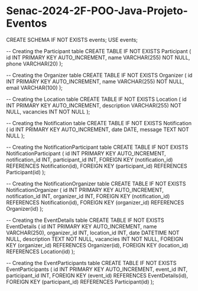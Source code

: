 # Senac-2024-2F-POO-Java-Projeto-Eventos

CREATE SCHEMA IF NOT EXISTS events;
USE events;

-- Creating the Participant table
CREATE TABLE IF NOT EXISTS Participant (
    id INT PRIMARY KEY AUTO_INCREMENT,
    name VARCHAR(255) NOT NULL,
    phone VARCHAR(20)
);

-- Creating the Organizer table
CREATE TABLE IF NOT EXISTS Organizer (
    id INT PRIMARY KEY AUTO_INCREMENT,
    name VARCHAR(255) NOT NULL,
    email VARCHAR(100)
);

-- Creating the Location table
CREATE TABLE IF NOT EXISTS Location (
    id INT PRIMARY KEY AUTO_INCREMENT,
    description VARCHAR(255) NOT NULL,
    vacancies INT NOT NULL
);

-- Creating the Notification table
CREATE TABLE IF NOT EXISTS Notification (
    id INT PRIMARY KEY AUTO_INCREMENT,
    date DATE,
    message TEXT NOT NULL
);

-- Creating the NotificationParticipant table
CREATE TABLE IF NOT EXISTS NotificationParticipant (
    id INT PRIMARY KEY AUTO_INCREMENT,
    notification_id INT,
    participant_id INT,
    FOREIGN KEY (notification_id) REFERENCES Notification(id),
    FOREIGN KEY (participant_id) REFERENCES Participant(id)
);

-- Creating the NotificationOrganizer table
CREATE TABLE IF NOT EXISTS NotificationOrganizer (
    id INT PRIMARY KEY AUTO_INCREMENT,
    notification_id INT,
    organizer_id INT,
    FOREIGN KEY (notification_id) REFERENCES Notification(id),
    FOREIGN KEY (organizer_id) REFERENCES Organizer(id)
);

-- Creating the EventDetails table 
CREATE TABLE IF NOT EXISTS EventDetails (
    id INT PRIMARY KEY AUTO_INCREMENT,
    name VARCHAR(250),
    organizer_id INT,
    location_id INT,
    date DATETIME NOT NULL,
    description TEXT NOT NULL,
    vacancies INT NOT NULL,
    FOREIGN KEY (organizer_id) REFERENCES Organizer(id),
    FOREIGN KEY (location_id) REFERENCES Location(id)
);

-- Creating the EventParticipants table
CREATE TABLE IF NOT EXISTS EventParticipants (
    id INT PRIMARY KEY AUTO_INCREMENT,
    event_id INT,
    participant_id INT,
    FOREIGN KEY (event_id) REFERENCES EventDetails(id),
    FOREIGN KEY (participant_id) REFERENCES Participant(id)
);